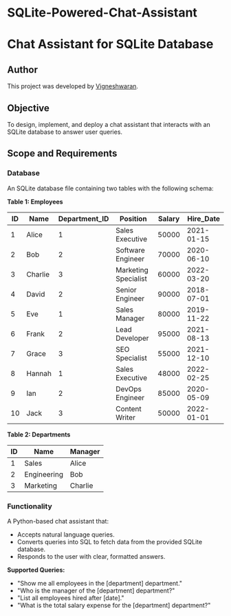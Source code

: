 # SQLite-Powered-Chat-Assistant
# Chat Assistant for SQLite Database
## Author

This project was developed by [Vigneshwaran](https://github.com/Vigneshwaran07-spike).
## Objective

To design, implement, and deploy a chat assistant that interacts with an SQLite database to answer user queries.

## Scope and Requirements

### Database

An SQLite database file containing two tables with the following schema:

**Table 1: Employees**

| ID  | Name     | Department_ID | Position            | Salary | Hire_Date  |
|-----|----------|---------------|---------------------|--------|------------|
| 1   | Alice    | 1             | Sales Executive     | 50000  | 2021-01-15|
| 2   | Bob      | 2             | Software Engineer   | 70000  | 2020-06-10|
| 3   | Charlie  | 3             | Marketing Specialist| 60000  | 2022-03-20|
| 4   | David    | 2             | Senior Engineer     | 90000  | 2018-07-01|
| 5   | Eve      | 1             | Sales Manager       | 80000  | 2019-11-22|
| 6   | Frank    | 2             | Lead Developer      | 95000  | 2021-08-13|
| 7   | Grace    | 3             | SEO Specialist      | 55000  | 2021-12-10|
| 8   | Hannah   | 1             | Sales Executive     | 48000  | 2022-02-25|
| 9   | Ian      | 2             | DevOps Engineer     | 85000  | 2020-05-09|
| 10  | Jack     | 3             | Content Writer      | 50000  | 2022-01-01|

**Table 2: Departments**

| ID | Name        | Manager |
|----|-------------|---------|
| 1  | Sales       | Alice   |
| 2  | Engineering | Bob     |
| 3  | Marketing   | Charlie |

### Functionality

A Python-based chat assistant that:

- Accepts natural language queries.
- Converts queries into SQL to fetch data from the provided SQLite database.
- Responds to the user with clear, formatted answers.

**Supported Queries:**

- "Show me all employees in the [department] department."
- "Who is the manager of the [department] department?"
- "List all employees hired after [date]."
- "What is the total salary expense for the [department] department?"






